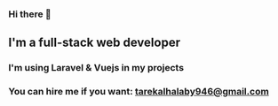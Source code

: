 ### Hi there 👋
## I'm a full-stack web developer
### I'm using Laravel & Vuejs in my projects
### You can hire me if you want: tarekalhalaby946@gmail.com

<!--
**TarekAlhalabi/TarekAlhalabi** is a ✨ _special_ ✨ repository because its `README.md` (this file) appears on your GitHub profile.

Here are some ideas to get you started:

- 🔭 I’m currently working on ...
- 🌱 I’m currently learning ...
- 👯 I’m looking to collaborate on ...
- 🤔 I’m looking for help with ...
- 💬 Ask me about ...
- 📫 How to reach me: ...
- 😄 Pronouns: ...
- ⚡ Fun fact: ...
-->
